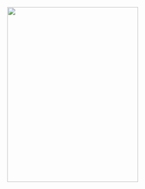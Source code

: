 <img width="300" height="400" src="https://drive.google.com/file/d/1OdGrxLpmd4foPH04HX7vzn1YqDMxf8-b/view?usp=sharing"></img>
